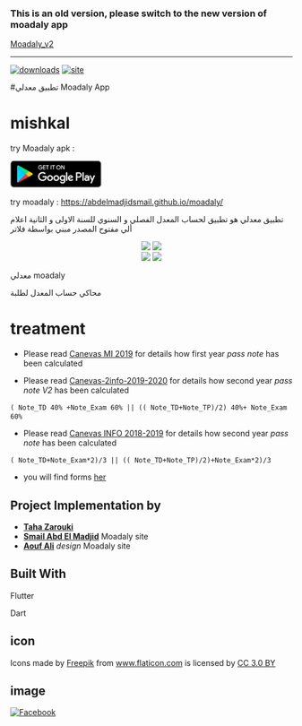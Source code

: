 

<h3>This is an old version, please switch to the new version of moadaly app</h3>

[Moadaly_v2](https://github.com/tarek-berkane/moadaly_v2)

<hr>

[![downloads]( https://img.shields.io/sourceforge/dt/mishkal.svg)](https://drive.google.com/file/d/1giCopcBEf5grvkjhYitHEJNbkxSpH6V3/view)
[![site]( https://img.shields.io/badge/site-10k-green)](https://abdelmadjidsmail.github.io/moadaly/index.html)

#تطبيق معدلي Moadaly App
# mishkal
 try Moadaly apk : 
<div>
    <a href='https://play.google.com/store/apps/details?id=com.DevDZBouira.moadaly_app'><img alt='Get it on Google Play' src='images/google_play.png' height='48px'/></a>
</div>

try moadaly : https://abdelmadjidsmail.github.io/moadaly/ 


تطبيق معدلي هو تطبيق لحساب المعدل الفصلي و السنوي للسنة الاولى و الثانية اعلام ألي مفتوح المصدر مبني بواسطة فلاتر

<div align="center">
    <img src="https://github.com/tarekDZ2019/moadaly-App/blob/master/app-img/update1.png" width="250px"</img>
    <img src="https://github.com/tarekDZ2019/moadaly-App/blob/master/app-img/update5.png" width="250px"</img> 
</div>
<div align="center">
    <img src="https://github.com/tarekDZ2019/moadaly-App/blob/master/app-img/update3.png" width="250px"</img> 
    <img src="https://github.com/tarekDZ2019/moadaly-App/blob/master/app-img/update4.png" width="250px"</img> 
</div>

 معدلي moadaly
  
  محاكي حساب المعدل لطلبة



# treatment

* Please read [Canevas MI 2019](http://dpinfo.univ-bouira.dz/wp-content/uploads/2019/05/Mi2019-canevas.pdf) for details how first year *pass note* has been calculated

* Please read [Canevas-2info-2019-2020](http://dpinfo.univ-bouira.dz/wp-content/uploads/2019/07/2info-new.pdf) for details how second year  *pass note* *V2* has been calculated

```
( Note_TD 40% +Note_Exam 60% || (( Note_TD+Note_TP)/2) 40%+ Note_Exam 60%
```
* Please read [Canevas INFO 2018-2019](http://dpinfo.univ-bouira.dz/wp-content/uploads/2016/01/Informatique-L2.pdf) for details how second year *pass note* has been calculated

```
( Note_TD+Note_Exam*2)/3 || (( Note_TD+Note_TP)/2)+Note_Exam*2)/3 
```
* you will find forms [her](http://dpinfo.univ-bouira.dz/?page_id=22) 



## Project Implementation by 
* [**Taha Zarouki**](github.com/linuxscout)
* [**Smail Abd El Madjid**](https://github.com/Abdelmadjidsmail/) Moadaly site
* [**Aouf Ali**](https://github.com/Sho-Oter)  *design* Moadaly site


## Built With
Flutter 

Dart

## icon 
<div>Icons made by <a href="https://www.flaticon.com/authors/freepik" title="Freepik">Freepik</a> from <a href="https://www.flaticon.com/"                 title="Flaticon">www.flaticon.com</a> is licensed by <a href="http://creativecommons.org/licenses/by/3.0/"                 title="Creative Commons BY 3.0" target="_blank">CC 3.0 BY</a></div>

## image 
[![Facebook]( https://img.shields.io/badge/Facebook-group-blue)](https://www.facebook.com/groups/275350939315996/)
